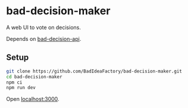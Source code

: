 # bad-decision-maker

A web UI to vote on decisions.

Depends on [bad-decision-api](https://github.com/BadIdeaFactory/bad-decision-api).

## Setup

```bash
git clone https://github.com/BadIdeaFactory/bad-decision-maker.git
cd bad-decision-maker
npm ci
npm run dev
```

Open [localhost:3000](http://localhost:3000).

